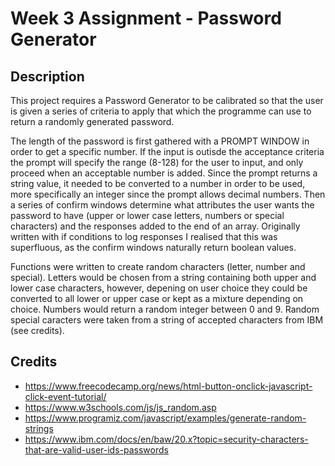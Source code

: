 # Week 3 Assignment - Password Generator

## Description

This project requires a Password Generator to be calibrated so that the user is given a series of criteria to apply that which the programme can use to return a randomly generated password.

The length of the password is first gathered with a PROMPT WINDOW in order to get a specific number. If the input is outisde the acceptance criteria the prompt will specify the range (8-128) for the user to input, and only proceed when an acceptable number is added. Since the prompt returns a string value, it needed to be converted to a number in order to be used, more specifically an integer since the prompt allows decimal numbers. Then a series of confirm windows determine what attributes the user wants the password to have (upper or lower case letters, numbers or special characters) and the responses added to the end of an array. Originally written with if conditions to log responses I realised that this was superfluous, as the confirm windows naturally return boolean values.

Functions were written to create random characters (letter, number and special). Letters would be chosen from a string containing both upper and lower case characters, however, depening on user choice they could be converted to all lower or upper case or kept as a mixture depending on choice. Numbers would return a random integer between 0 and 9. Random special caracters were taken from a string of accepted characters from IBM (see credits).

## Credits

- https://www.freecodecamp.org/news/html-button-onclick-javascript-click-event-tutorial/
- https://www.w3schools.com/js/js_random.asp
- https://www.programiz.com/javascript/examples/generate-random-strings
- https://www.ibm.com/docs/en/baw/20.x?topic=security-characters-that-are-valid-user-ids-passwords